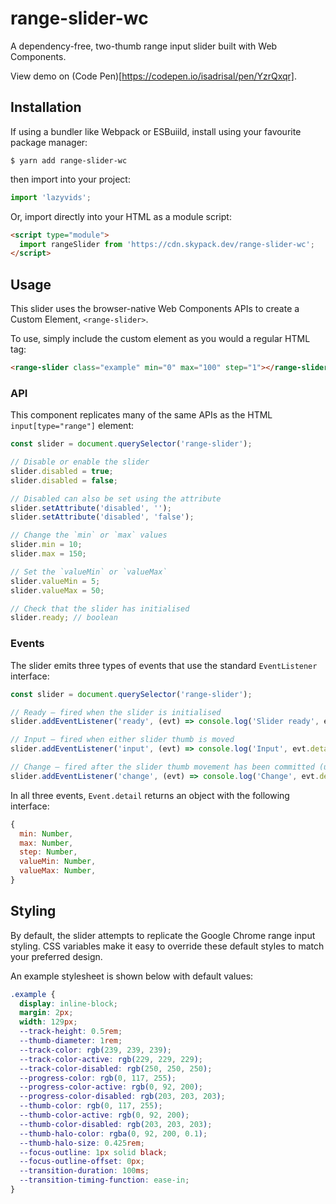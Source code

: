 # range-slider-wc

A dependency-free, two-thumb range input slider built with Web Components.

View demo on (Code Pen)[https://codepen.io/isadrisal/pen/YzrQxqr].

## Installation

If using a bundler like Webpack or ESBuiild, install using your favourite package manager:

```shell
$ yarn add range-slider-wc
```

then import into your project:

```js
import 'lazyvids';
```

Or, import directly into your HTML as a module script:

```html
<script type="module">
  import rangeSlider from 'https://cdn.skypack.dev/range-slider-wc';
</script>
```

## Usage

This slider uses the browser-native Web Components APIs to create a Custom Element, `<range-slider>`.

To use, simply include the custom element as you would a regular HTML tag:

```html
<range-slider class="example" min="0" max="100" step="1"></range-slider>
```

### API

This component replicates many of the same APIs as the HTML `input[type="range"]` element:

```js
const slider = document.querySelector('range-slider');

// Disable or enable the slider
slider.disabled = true;
slider.disabled = false;

// Disabled can also be set using the attribute
slider.setAttribute('disabled', '');
slider.setAttribute('disabled', 'false');

// Change the `min` or `max` values
slider.min = 10;
slider.max = 150;

// Set the `valueMin` or `valueMax`
slider.valueMin = 5;
slider.valueMax = 50;

// Check that the slider has initialised
slider.ready; // boolean
```

### Events

The slider emits three types of events that use the standard `EventListener` interface:

```js
const slider = document.querySelector('range-slider');

// Ready – fired when the slider is initialised
slider.addEventListener('ready', (evt) => console.log('Slider ready', evt.detail));

// Input – fired when either slider thumb is moved
slider.addEventListener('input', (evt) => console.log('Input', evt.detail));

// Change – fired after the slider thumb movement has been committed (un-focused)
slider.addEventListener('change', (evt) => console.log('Change', evt.detail));
```

In all three events, `Event.detail` returns an object with the following interface:

```js
{
  min: Number,
  max: Number,
  step: Number,
  valueMin: Number,
  valueMax: Number,
}
```

## Styling

By default, the slider attempts to replicate the Google Chrome range input styling. CSS variables make it easy to override these default styles to match your preferred design.

An example stylesheet is shown below with default values:

```css
.example {
  display: inline-block;
  margin: 2px;
  width: 129px;
  --track-height: 0.5rem;
  --thumb-diameter: 1rem;
  --track-color: rgb(239, 239, 239);
  --track-color-active: rgb(229, 229, 229);
  --track-color-disabled: rgb(250, 250, 250);
  --progress-color: rgb(0, 117, 255);
  --progress-color-active: rgb(0, 92, 200);
  --progress-color-disabled: rgb(203, 203, 203);
  --thumb-color: rgb(0, 117, 255);
  --thumb-color-active: rgb(0, 92, 200);
  --thumb-color-disabled: rgb(203, 203, 203);
  --thumb-halo-color: rgba(0, 92, 200, 0.1);
  --thumb-halo-size: 0.425rem;
  --focus-outline: 1px solid black;
  --focus-outline-offset: 0px;
  --transition-duration: 100ms;
  --transition-timing-function: ease-in;
}
```

